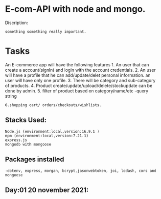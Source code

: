 # E-com-API with node and mongo.

Discription: 

    something something really important.

# Tasks

  An E-commerce app will have the following features
    1. An user that can create a account(signIn) and logIn with the account credentials.
    2. An user will have a profile that he can add/update/delet personal information. an user will have only one profile.
    3. There will be category and sub-category of products.
    4. Product create/update/upload/delete/stockupdate can be done by admin.
    5. filter of product based on category/name/etc
        -query string
    
    6.shopping cart/ orders/checkouts/wishlists.

## Stacks Used:
    Node.js (environment:local,version:16.9.1 )
    npm (environment:local,version:7.21.1)
    express.js
    mongodb with mongoose

## Packages installed

    -dotenv, express, morgan, bcrypt,jasonwebtoken, joi, lodash, cors and mongoose
 

## Day:01 20 november 2021:

